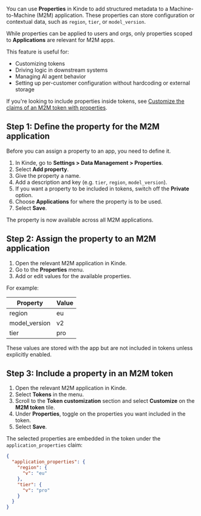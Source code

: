 
You can use **Properties** in Kinde to add structured metadata to a Machine-to-Machine (M2M) application. These properties can store configuration or contextual data, such as `region`, `tier`, or `model_version`.

While properties can be applied to users and orgs, only properties scoped to **Applications** are relevant for M2M apps. 

This feature is useful for:

- Customizing tokens
- Driving logic in downstream systems
- Managing AI agent behavior
- Setting up per-customer configuration without hardcoding or external storage

If you're looking to include properties inside tokens, see [Customize the claims of an M2M token with properties](/machine-to-machine-applications/m2m-application-setup/add-metadata-to-an-m2m-application-with-properties/).

## Step 1: Define the property for the M2M application

Before you can assign a property to an app, you need to define it.

1. In Kinde, go to **Settings > Data Management > Properties**.
2. Select **Add property**.
3. Give the property a name.
4. Add a description and key (e.g. `tier`, `region`, `model_version`).
5. If you want a property to be included in tokens, switch off the **Private** option.
6. Choose **Applications** for where the property is to be used.
7. Select **Save**.

The property is now available across all M2M applications.

## Step 2: Assign the property to an M2M application

1. Open the relevant M2M application in Kinde. 
2. Go to the **Properties** menu.
3. Add or edit values for the available properties.

For example:

| Property      | Value |
| ------------- | ----- |
| region        | eu    |
| model_version | v2    |
| tier          | pro   |

These values are stored with the app but are not included in tokens unless explicitly enabled.

## Step 3: Include a property in an M2M token

1. Open the relevant M2M application in Kinde. 
2. Select **Tokens** in the menu.
3. Scroll to the **Token customization** section and select **Customize** on the **M2M token** tile. 
4. Under **Properties**, toggle on the properties you want included in the token.
5. Select **Save**.

The selected properties are embedded in the token under the `application_properties` claim:

```json
{
  "application_properties": {
    "region": {
      "v": "eu"
    },
    "tier": {
      "v": "pro"
    }
  }
}
```
